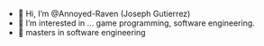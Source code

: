 - 👋 Hi, I’m @Annoyed-Raven (Joseph Gutierrez)
- 👀 I’m interested in ... game programming, software engineering.
- 🌱 masters in software engineering



<!---
Annoyed-Raven/Annoyed-Raven is a ✨ special ✨ repository because its `README.md` (this file) appears on your GitHub profile.
You can click the Preview link to take a look at your changes.
--->

